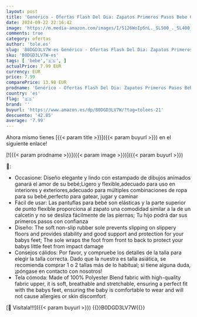 ```yaml
---
layout: post
title: 'Genérico - Ofertas Flash Del Dia: Zapatos Primeros Pasos Bebe Con Estampado De Dibujos Animados Calzado Respetuoso Calcetines Antideslizantes Con Suela De Goma Suave Zapatillas Unisex 3 meses - 3.5 años'
date: 2024-09-22 22:16:42
image: 'https://m.media-amazon.com/images/I/5126WoIpSnL._SL500_._SL400_.jpg'
comments: true
category: ofertas
author: 'tole.es'
slug: 'B0DGD3LV7W-es Genérico - Ofertas Flash Del Dia: Zapatos Primeros Pasos...'
sku: 'B0DGD3LV7W-es'
tags: [ 'bebe','🇪🇸', ]
actualPrice: 7.99 EUR
currency: EUR
price: 7.99
comparePrice: 13.98 EUR
prodname: 'Genérico - Ofertas Flash Del Dia: Zapatos Primeros Pasos Bebe Con Estampado De Dibujos Animados Calzado Respetuoso Calcetines Antideslizantes Con Suela De Goma Suave Zapatillas Unisex 3 meses - 3.5 años'
country: 'es'
flag: '🇪🇸'
brand: ''
buyurl: 'https://www.amazon.es/dp/B0DGD3LV7W/?tag=tolees-21'
descuento: '42.85'
average: '7.99'
---
```


Ahora mismo tienes [{{< param title >}}]({{< param buyurl >}}) en el siguiente enlace!

[![{{< param prodname >}}]({{< param image >}})]({{< param buyurl >}})

🔎:

- Occasione: Diseño elegante y lindo con estampado de dibujos animados ganará el amor de su bebé;Ligero y flexible,adecuado para uso en interiores y exteriores,adecuado para múltiples combinaciones de ropa para su bebé,perfecto para gatear, jugar y caminar
- Fácil de usar: Las pantuflas para bebé son elásticas y la parte superior de punto flexible proporciona al zapato una comodidad similar a la de un calcetín y no se desliza fácilmente de las piernas; Tu hijo podrá dar sus primeros pasos con confianza
- Diseño: The soft non-slip rubber sole prevents slipping on slippery floors and provides stability and good support and protection for your babys feet; The sole wraps the foot from front to back to protect your babys little feet from impact damage
- Consejos cálidos: Por favor, y compruebe los detalles de la talla para elegir la talla correcta. Dado que la nuestra es talla asiática, se recomienda comprar 1 o 2 tallas más de lo habitual; si tiene alguna duda, ¡póngase en contacto con nosotros!
- Tela cómoda: Made of 100% Polyester Blend fabric with high-quality fabric upper, it is soft, breathable and stretchable, ensuring a perfect fit with the babys feet, ensuring the baby is comfortable to wear and will not cause allergies or skin discomfort

[🛒 Visítala!!!]({{< param buyurl >}})
{{<world>}}B0DGD3LV7W{{</world>}}
